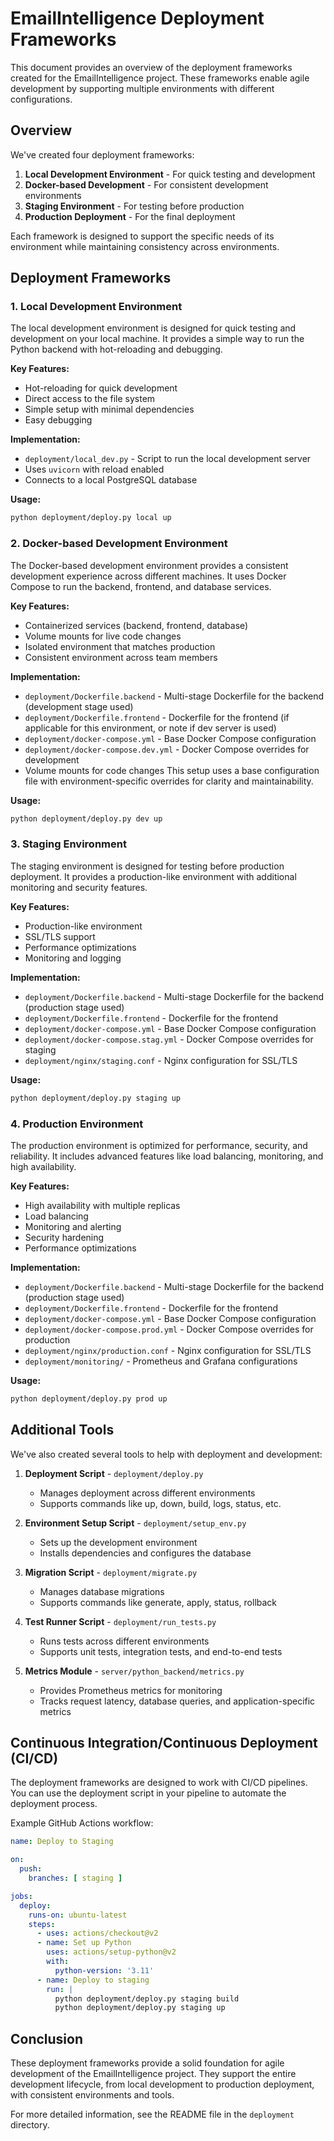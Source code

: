 # EmailIntelligence Deployment Frameworks

This document provides an overview of the deployment frameworks created for the EmailIntelligence project. These frameworks enable agile development by supporting multiple environments with different configurations.

## Overview

We've created four deployment frameworks:

1. **Local Development Environment** - For quick testing and development
2. **Docker-based Development** - For consistent development environments
3. **Staging Environment** - For testing before production
4. **Production Deployment** - For the final deployment

Each framework is designed to support the specific needs of its environment while maintaining consistency across environments.

## Deployment Frameworks

### 1. Local Development Environment

The local development environment is designed for quick testing and development on your local machine. It provides a simple way to run the Python backend with hot-reloading and debugging.

**Key Features:**
- Hot-reloading for quick development
- Direct access to the file system
- Simple setup with minimal dependencies
- Easy debugging

**Implementation:**
- `deployment/local_dev.py` - Script to run the local development server
- Uses `uvicorn` with reload enabled
- Connects to a local PostgreSQL database

**Usage:**
```bash
python deployment/deploy.py local up
```

### 2. Docker-based Development Environment

The Docker-based development environment provides a consistent development experience across different machines. It uses Docker Compose to run the backend, frontend, and database services.

**Key Features:**
- Containerized services (backend, frontend, database)
- Volume mounts for live code changes
- Isolated environment that matches production
- Consistent environment across team members

**Implementation:**
- `deployment/Dockerfile.backend` - Multi-stage Dockerfile for the backend (development stage used)
- `deployment/Dockerfile.frontend` - Dockerfile for the frontend (if applicable for this environment, or note if dev server is used)
- `deployment/docker-compose.yml` - Base Docker Compose configuration
- `deployment/docker-compose.dev.yml` - Docker Compose overrides for development
- Volume mounts for code changes
This setup uses a base configuration file with environment-specific overrides for clarity and maintainability.

**Usage:**
```bash
python deployment/deploy.py dev up
```

### 3. Staging Environment

The staging environment is designed for testing before production deployment. It provides a production-like environment with additional monitoring and security features.

**Key Features:**
- Production-like environment
- SSL/TLS support
- Performance optimizations
- Monitoring and logging

**Implementation:**
- `deployment/Dockerfile.backend` - Multi-stage Dockerfile for the backend (production stage used)
- `deployment/Dockerfile.frontend` - Dockerfile for the frontend
- `deployment/docker-compose.yml` - Base Docker Compose configuration
- `deployment/docker-compose.stag.yml` - Docker Compose overrides for staging
- `deployment/nginx/staging.conf` - Nginx configuration for SSL/TLS

**Usage:**
```bash
python deployment/deploy.py staging up
```

### 4. Production Environment

The production environment is optimized for performance, security, and reliability. It includes advanced features like load balancing, monitoring, and high availability.

**Key Features:**
- High availability with multiple replicas
- Load balancing
- Monitoring and alerting
- Security hardening
- Performance optimizations

**Implementation:**
- `deployment/Dockerfile.backend` - Multi-stage Dockerfile for the backend (production stage used)
- `deployment/Dockerfile.frontend` - Dockerfile for the frontend
- `deployment/docker-compose.yml` - Base Docker Compose configuration
- `deployment/docker-compose.prod.yml` - Docker Compose overrides for production
- `deployment/nginx/production.conf` - Nginx configuration for SSL/TLS
- `deployment/monitoring/` - Prometheus and Grafana configurations

**Usage:**
```bash
python deployment/deploy.py prod up
```

## Additional Tools

We've also created several tools to help with deployment and development:

1. **Deployment Script** - `deployment/deploy.py`
   - Manages deployment across different environments
   - Supports commands like up, down, build, logs, status, etc.

2. **Environment Setup Script** - `deployment/setup_env.py`
   - Sets up the development environment
   - Installs dependencies and configures the database

3. **Migration Script** - `deployment/migrate.py`
   - Manages database migrations
   - Supports commands like generate, apply, status, rollback

4. **Test Runner Script** - `deployment/run_tests.py`
   - Runs tests across different environments
   - Supports unit tests, integration tests, and end-to-end tests

5. **Metrics Module** - `server/python_backend/metrics.py`
   - Provides Prometheus metrics for monitoring
   - Tracks request latency, database queries, and application-specific metrics

## Continuous Integration/Continuous Deployment (CI/CD)

The deployment frameworks are designed to work with CI/CD pipelines. You can use the deployment script in your pipeline to automate the deployment process.

Example GitHub Actions workflow:
```yaml
name: Deploy to Staging

on:
  push:
    branches: [ staging ]

jobs:
  deploy:
    runs-on: ubuntu-latest
    steps:
      - uses: actions/checkout@v2
      - name: Set up Python
        uses: actions/setup-python@v2
        with:
          python-version: '3.11'
      - name: Deploy to staging
        run: |
          python deployment/deploy.py staging build
          python deployment/deploy.py staging up
```

## Conclusion

These deployment frameworks provide a solid foundation for agile development of the EmailIntelligence project. They support the entire development lifecycle, from local development to production deployment, with consistent environments and tools.

For more detailed information, see the README file in the `deployment` directory.